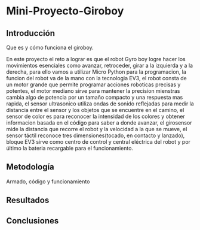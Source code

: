 # Mini-Proyecto-Giroboy

## Introducción

Que es y cómo funciona el giroboy.

En este proyecto el reto a lograr es que el robot Gyro boy logre hacer los movimientos esenciales como avanzar, retroceder, girar a la izquierda y a la derecha, para ello vamos a utilizar Micro Python para la programacion, la funcion del robot va de la mano con la tecnologia EV3, el robot consta de un motor grande que permite programar acciones roboticas precisas y potentes, el motor mediano sirve para mantener la precision mienstras cambia algo de potencia por un tamaño compacto y una respuesta mas rapida, el sensor ultrasonico utiliza ondas de sonido reflejadas para medir la distancia entre el sensor y los objetos que se encuentre en el camino, el sensor de color es para reconocer la intensidad de los colores y obtener informacion basada en el código para saber a donde avanzar, el girosensor mide la distancia que recorre el robot y la velocidad a la que se mueve, el sensor táctil reconoce tres dimensiones(tocado, en contacto y lanzado), bloque EV3 sirve como centro de control y central eléctrica del robot y por último la bateria recargable para el funcionamiento.   

## Metodología

Armado, código y funcionamiento

## Resultados

## Conclusiones

